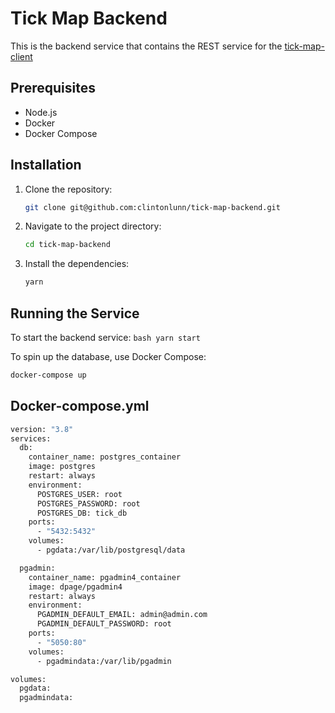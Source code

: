# Tick Map Backend

This is the backend service that contains the REST service for the [tick-map-client](https://github.com/clintonlunn/tick-map-client/)

## Prerequisites

- Node.js
- Docker
- Docker Compose

## Installation

1. Clone the repository:
    ```bash
    git clone git@github.com:clintonlunn/tick-map-backend.git
    ```

2. Navigate to the project directory:
    ```bash
    cd tick-map-backend
    ```

3. Install the dependencies:
    ```bash
    yarn
    ```

## Running the Service

To start the backend service:
    ```bash
    yarn start
    ```

To spin up the database, use Docker Compose:

```bash
docker-compose up
```

## Docker-compose.yml

```bash
version: "3.8"
services:
  db:
    container_name: postgres_container
    image: postgres
    restart: always
    environment:
      POSTGRES_USER: root
      POSTGRES_PASSWORD: root
      POSTGRES_DB: tick_db
    ports:
      - "5432:5432"
    volumes:
      - pgdata:/var/lib/postgresql/data

  pgadmin:
    container_name: pgadmin4_container
    image: dpage/pgadmin4
    restart: always
    environment:
      PGADMIN_DEFAULT_EMAIL: admin@admin.com
      PGADMIN_DEFAULT_PASSWORD: root
    ports:
      - "5050:80"
    volumes:
      - pgadmindata:/var/lib/pgadmin

volumes:
  pgdata:
  pgadmindata:
```
